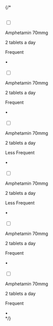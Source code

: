 {/* <div className='drug'>              
                <div className='dosage'>
                    <input type='checkbox' className='checkbox' />
                    <div>
                    <p className='drug-name'>Amphetamin 70mmg</p>
                    <p className='dose'>2 tablets a day</p>
                    </div>
                </div>
                <div className='frequency'>
                    <p className='drug-text'>Frequent</p><span className='green-label'> • </span>                  
                </div>
            </div>
            <div className='drug'>              
                <div className='dosage'>
                    <input type='checkbox' className='checkbox' />
                    <div>
                    <p className='drug-name'>Amphetamin 70mmg</p>
                    <p className='dose'>2 tablets a day</p>
                    </div>
                </div>
                <div className='frequency'>
                    <p className='drug-text'>Frequent</p><span className='green-label'> • </span>                  
                </div>
            </div>
            <div className='drug'>              
                <div className='dosage'>
                    <input type='checkbox' className='checkbox' />
                    <div>
                    <p className='drug-name'>Amphetamin 70mmg</p>
                    <p className='dose'>2 tablets a day</p>
                    </div>
                </div>
                <div className='frequency'>
                    <p className='drug-text'>Less Frequent</p><span className='red-label'> • </span>                  
                </div>
            </div>
            <div className='drug'>              
                <div className='dosage'>
                    <input type='checkbox' className='checkbox' />
                    <div>
                    <p className='drug-name'>Amphetamin 70mmg</p>
                    <p className='dose'>2 tablets a day</p>
                    </div>
                </div>
                <div className='frequency'>
                    <p className='drug-text'>Less Frequent</p><span className='red-label'> • </span>                  
                </div>
            </div>
            <div className='drug'>              
                <div className='dosage'>
                    <input type='checkbox' className='checkbox' />
                    <div>
                    <p className='drug-name'>Amphetamin 70mmg</p>
                    <p className='dose'>2 tablets a day</p>
                    </div>
                </div>
                <div className='frequency'>
                    <p className='drug-text'>Frequent</p><span className='green-label'> • </span>                  
                </div>
            </div>
            <div className='drug'>              
                <div className='dosage'>
                    <input type='checkbox' className='checkbox' />
                    <div>
                    <p className='drug-name'>Amphetamin 70mmg</p>
                    <p className='dose'>2 tablets a day</p>
                    </div>
                </div>
                <div className='frequency'>
                    <p className='drug-text'>Frequent</p><span className='green-label'> • </span>                  
                </div>
            </div> */}
            